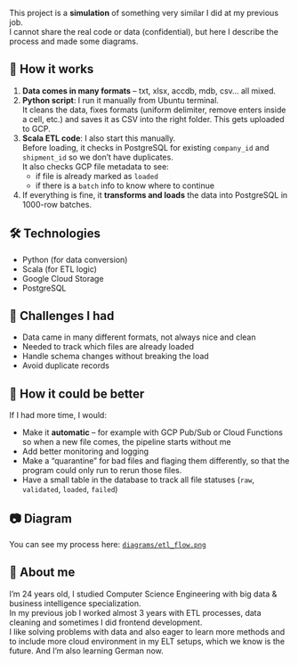 This project is a **simulation** of something very similar I did at my previous job.  
I cannot share the real code or data (confidential), but here I describe the process and made some diagrams.


## 🔄 How it works

1. **Data comes in many formats** – txt, xlsx, accdb, mdb, csv… all mixed.
2. **Python script**: I run it manually from Ubuntu terminal.  
   It cleans the data, fixes formats (uniform delimiter, remove enters inside a cell, etc.) and saves it as CSV into the right folder. This gets uploaded to GCP.
3. **Scala ETL code**: I also start this manually.  
   Before loading, it checks in PostgreSQL for existing `company_id` and `shipment_id` so we don’t have duplicates.  
   It also checks GCP file metadata to see:
   - if file is already marked as `loaded`
   - if there is a `batch` info to know where to continue
4. If everything is fine, it **transforms and loads** the data into PostgreSQL in 1000-row batches.

## 🛠️ Technologies

- Python (for data conversion)
- Scala (for ETL logic)
- Google Cloud Storage
- PostgreSQL

## 🧠 Challenges I had

- Data came in many different formats, not always nice and clean
- Needed to track which files are already loaded
- Handle schema changes without breaking the load
- Avoid duplicate records

## 🚀 How it could be better

If I had more time, I would:
- Make it **automatic** – for example with GCP Pub/Sub or Cloud Functions so when a new file comes, the pipeline starts without me
- Add better monitoring and logging
- Make a “quarantine” for bad files and flaging them differently, so that the program could only run to rerun those files.
- Have a small table in the database to track all file statuses (`raw`, `validated`, `loaded`, `failed`)

## 📷 Diagram

You can see my process here: [`diagrams/etl_flow.png`](diagrams/etl_flow.png)


## 👩 About me

I’m 24 years old, I studied Computer Science Engineering with big data & business intelligence specialization.  
In my previous job I worked almost 3 years with ETL processes, data cleaning and sometimes I did frontend development.  
I like solving problems with data and also eager to learn more methods and to include more cloud environment in my ELT setups, which we know is the future. And I’m also learning German now.

